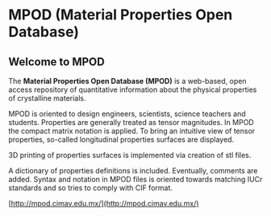 # MPOD (Material Properties Open Database)
## Welcome to MPOD
The **Material Properties Open Database (MPOD)** is a web-based, open access repository of quantitative information about the physical properties of crystalline materials.

MPOD is oriented to design engineers, scientists, science teachers and students. Properties are generally treated as tensor magnitudes. In MPOD the compact matrix notation is applied. To bring an intuitive view of tensor properties, so-called longitudinal properties surfaces are displayed.

3D printing of properties surfaces is implemented via creation of stl files.

A dictionary of properties definitions is included. Eventually, comments are added. Syntax and notation in MPOD files is oriented towards matching IUCr standards and so tries to comply with CIF format.

[http://mpod.cimav.edu.mx/](http://mpod.cimav.edu.mx/)



